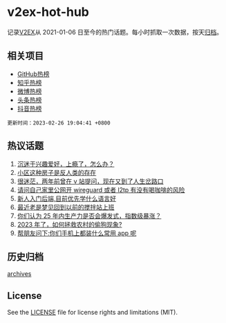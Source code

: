 # v2ex-hot-hub

 记录[V2EX](https://www.v2ex.com/)从 2021-01-06 日至今的热门话题。每小时抓取一次数据，按天[归档](archives)。
 
 ## 相关项目

- [GitHub热榜](https://github.com/snaildev/github-hot-hub)
- [知乎热榜](https://github.com/snaildev/zhihu-hot-hub)
- [微博热榜](https://github.com/snaildev/weibo-hot-hub)
- [头条热榜](https://github.com/snaildev/toutiao-hot-hub)
- [抖音热榜](https://github.com/snaildev/douyin-hot-hub)


 `更新时间：2023-02-26 19:04:41 +0800`

## 热议话题

1. [沉迷于兴趣爱好，上瘾了，怎么办？](https://www.v2ex.com/t/919210)
1. [小区这种房子是反人类的存在](https://www.v2ex.com/t/919288)
1. [很迷茫，两年前曾在 v 站提问，现在又到了人生岔路口](https://www.v2ex.com/t/919197)
1. [请问自己家里公网开 wireguard 或者 l2tp 有没有喝咖啡的风险](https://www.v2ex.com/t/919218)
1. [新人入门后端,目前优先学什么语言好](https://www.v2ex.com/t/919163)
1. [最近老是梦见回到以前的搅拌站上班](https://www.v2ex.com/t/919209)
1. [你们认为 25 年内生产力是否会爆发式，指数级暴涨？](https://www.v2ex.com/t/919198)
1. [2023 年了，如何拯救农村的偷狗现象?](https://www.v2ex.com/t/919241)
1. [帮朋友问下:你们手机上都装什么常用 app 呢](https://www.v2ex.com/t/919219)

## 历史归档

[archives](archives)

## License

See the [LICENSE](LICENSE) file for license rights and limitations (MIT).
